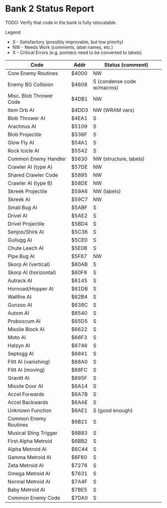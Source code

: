 # Bank 2 Status Report

TODO: Verify that code in the bank is fully relocatable.

Legend
- S - Satisfactory (possibly improvable, but low priority)
- NW - Needs Work (comments, label names, etc.)
- X - Critical Errors (e.g. pointers need to be converted to labels)

| Code                    | Addr  | Status (comment)               |
|-------------------------|-------|--------------------------------|
| Core Enemy Routines     | $4000 | NW                             |
| Enemy BG Collision      | $4608 | S (condense code w/macros)     |
| Misc. Blob Thrower Code | $4DB1 | NW                             |
| Item Orb AI             | $4DD3 | NW (WRAM vars)                 |
| Blob Thrower AI         | $4EA1 | S                              |
| Arachnus AI             | $5109 | S                              |
| Blob Projectile         | $536F | S                              |
| Glow Fly AI             | $54A1 | S                              |
| Rock Icicle AI          | $5542 | S                              |
| Common Enemy Handler    | $5630 | NW (structure, labels)         |
| Crawler AI (type A)     | $57DE | NW                             |
| Shared Crawler Code     | $5895 | NW                             |
| Crawler AI (type B)     | $58DE | NW                             |
| Skreek Projectile       | $59A6 | NW (labels)                    |
| Skreek AI               | $59C7 | NW                             |
| Small Bug AI            | $5ABF | S                              |
| Drivel AI               | $5AE2 | S                              |
| Drivel Projectile       | $5BD4 | S                              |
| Senjoo/Shirk AI         | $5C36 | S                              |
| Gullugg AI              | $5CE0 | S                              |
| Chute Leech AI          | $5E0B | S                              |
| Pipe Bug AI             | $5F67 | NW                             |
| Skorp AI (vertical)     | $60AB | S                              |
| Skorp AI (horizontal)   | $60F8 | S                              |
| Autrack AI              | $6145 | S                              |
| Hornoad/Hopper AI       | $61DB | S                              |
| Wallfire AI             | $62B4 | S                              |
| Gunzoo AI               | $638C | S                              |
| Autom AI                | $6540 | S                              |
| Proboscum AI            | $65D5 | S                              |
| Missile Block AI        | $6622 | S                              |
| Moto AI                 | $66F3 | S                              |
| Halzyn AI               | $6746 | S                              |
| Septogg AI              | $6841 | S                              |
| Flitt AI (vanishing)    | $68A0 | S                              |
| Flitt AI (moving)       | $68FC | S                              |
| Gravitt AI              | $695F | S                              |
| Missile Door AI         | $6A14 | S                              |
| Accel Forwards          | $6A7B | S                              |
| Accel Backwards         | $6AAE | S                              |
| Unknown Function        | $6AE1 | S (good enough)                |
| Common Enemy Routines   | $6B21 | S                              |
| Musical Sting Trigger   | $6B83 | S                              |
| First Alpha Metroid     | $6BB2 | S                              |
| Alpha Metroid AI        | $6C44 | S                              |
| Gamma Metroid AI        | $6F60 | S                              |
| Zeta Metroid AI         | $7276 | S                              |
| Omega Metroid AI        | $7631 | S                              |
| Normal Metroid AI       | $7A4F | S                              |
| Baby Metroid AI         | $7BE5 | S                              |
| Common Enemy Code       | $7DA0 | S                              |
